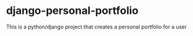 # django-personal-portfolio
This is a python/django project that creates a personal portfolio for a user
